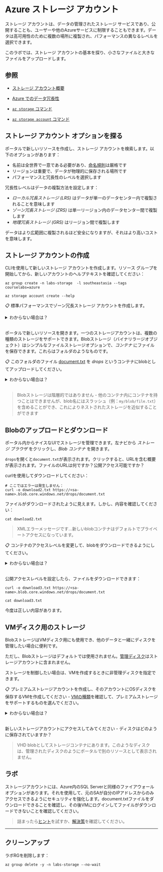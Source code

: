 # Azure ストレージ アカウント

ストレージ アカウントは、データの管理されたストレージ サービスであり、公開することも、ユーザーや他のAzureサービスに制限することもできます。データは高可用性のために複数の場所に複製され、パフォーマンスの異なるレベルを選択できます。

このラボでは、ストレージ アカウントの基本を探り、小さなファイルと大きなファイルをアップロードします。

## 参照

- [ストレージ アカウント概要](https://docs.microsoft.com/ja-jp/azure/storage/common/storage-account-overview)

- [Azure でのデータ冗長性](https://docs.microsoft.com/ja-jp/azure/storage/common/storage-redundancy?toc=%2Fazure%2Fstorage%2Fblobs%2Ftoc.json)

- [`az storage` コマンド](https://docs.microsoft.com/ja-jp/cli/azure/storage?view=azure-cli-latest)

- [`az storage account` コマンド](https://docs.microsoft.com/ja-jp/cli/azure/storage/account?view=azure-cli-latest)

## ストレージ アカウント オプションを探る

ポータルで新しいリソースを作成し、ストレージ アカウントを検索します。以下のオプションがあります：

- 名前は全世界で一意である必要があり、[命名規則](https://docs.microsoft.com/ja-jp/azure/azure-resource-manager/management/resource-name-rules#microsoftstorage)は厳格です
- リージョンは重要で、データが物理的に保存される場所です
- パフォーマンスと冗長性のレベルを選択します

冗長性レベルはデータの複製方法を設定します：

- _ローカル冗長ストレージ (LRS)_ はデータが単一のデータセンター内で複製されることを意味します
- _ゾーン冗長ストレージ (ZRS)_ は単一リージョン内のデータセンター間で複製します
- _地理冗長ストレージ (GRS)_ はリージョン間で複製します

データはより広範囲に複製されるほど安全になりますが、それはより高いコストを意味します。

## ストレージ アカウントの作成

CLIを使用して新しいストレージ アカウントを作成します。リソース グループを開始してから、新しいアカウントのヘルプテキストを確認してください：



```
az group create -n labs-storage  -l southeastasia --tags courselabs=azure

az storage account create --help
```


📋 標準パフォーマンスでゾーン冗長ストレージ アカウントを作成します。

<details>
  <summary>わからない場合は？</summary>

SKUパラメータにはパフォーマンスと冗長性の設定が含まれています。例えば:

- `Premium_LRS` はプレミアムパフォーマンス（SSDバックアップストレージ）でローカル冗長性があります

- `Standard_GRS` は標準パフォーマンス（HDD）で地理冗長性があります



```
az storage account create -g labs-storage  -l southeastasia --sku Standard_ZRS -n <sa-name>
```


</details><br/>

ポータルで新しいリソースを開きます。一つのストレージアカウントは、複数の種類のストレージをサポートできます。Blobストレージ（バイナリラージオブジェクト）はシンプルなファイルストレージオプションで、_コンテナ_ にファイルを保存できます。これらはフォルダのようなものです。

📋 このフォルダのファイル [document.txt](/labs/storage/document.txt) を _drops_ というコンテナにblobとしてアップロードしてください。

<details>
  <summary>わからない場合は？</summary>

ストレージ アカウントブレードにはメインメニューで _Upload_ オプションがあります。それを選択するとローカルファイルを参照してアップロードできます。

そのメニューから新しいコンテナを作成し、コンテナ名を指定できます。

</details><br/>

> Blobストレージは階層的ではありません - 他のコンテナ内にコンテナを持つことはできませんが、blob名にはスラッシュ（例：`my/blob/file.txt`）を含めることができ、これによりネストされたストレージを近似することができます

## Blobのアップロードとダウンロード

ポータル内からナイスなUIでストレージを管理できます。左ナビから _ストレージ ブラウザ_ をクリックし、_Blob コンテナ_ を開きます。

`drops`を開くと`document.txt`が表示されます。クリックすると、URLを含む概要が表示されます。ファイルのURLは何ですか？公開アクセス可能ですか？

curlを使用してダウンロードしてください：



```
# ここではエラーは発生しません：
curl -o download2.txt https://<sa-name>.blob.core.windows.net/drops/document.txt
```


ファイルがダウンロードされたように見えます。しかし、内容を確認してください：



```
cat download2.txt
```


> XMLエラーメッセージです...新しいblobコンテナはデフォルトでプライベートアクセスになっています。

📋 コンテナのアクセスレベルを変更して、blobをダウンロードできるようにしてください。

<details>
  <summary>わからない場合は？</summary>

ポータルで _drops_ コンテナに移動し、_アクセスレベルを変更_ を選択します：

- blobアクセスはURLを知っている人なら誰でもファイルをダウンロードできます
- containerアクセスは誰でもコンテナの内容を一覧表示し、すべてのblobをダウンロードできます

</details><br/>

公開アクセスレベルを設定したら、ファイルをダウンロードできます：



```
curl -o download3.txt https://<sa-name>.blob.core.windows.net/drops/document.txt

cat download3.txt
```


今度は正しい内容があります。

## VMディスク用のストレージ

BlobストレージはVMディスク用にも使用でき、他のデータと一緒にディスクを管理したい場合に便利です。

ただし、Blobストレージはデフォルトでは使用されません。[管理ディスク](https://docs.microsoft.com/ja-jp/azure/virtual-machines/managed-disks-overview)はストレージアカウントに含まれません。

ストレージを制御したい場合は、VMを作成するときに非管理ディスクを指定できます。

📋 プレミアムストレージアカウントを作成し、そのアカウントにOSディスクを保存するVMを作成してください - [VMの種類](https://docs.microsoft.com/ja-jp/azure/virtual-machines/sizes-general)を確認して、プレミアムストレージをサポートするものを選んでください。

<details>
  <summary>わからない場合は？</summary>

ストレージ アカウントは異なるSKUで同じコマンドです：



```
az storage account create -g labs-storage  -l southeastasia --sku Premium_LRS -n <disk-sa-name>
```


ディスクをblobとして格納するためのコンテナも必要です：


```
az storage container create -n vm-disks --account-name <disk-sa-name>
```


VM作成コマンドでは、SAとコンテナを指定します：


```
az vm create -l southeastasia -g labs-storage -n vm04 --image UbuntuLTS --size Standard_D2as_v5  --use-unmanaged-disk --storage-container-name vm-disks --storage-account <disk-sa-name>
```


</details><br/>

新しいストレージアカウントにアクセスしてみてください - ディスクはどのように保存されていますか？

> VHD blobとしてストレージコンテナにあります。このようなディスクは、管理されたディスクのようにポータルで別のリソースとして表示されません。

## ラボ

ストレージアカウントには、Azure内のSQL Serverと同様のファイアウォールオプションがあります。それを使用して、元のSAが自分のIPアドレスからのみアクセスできるようにセキュリティを強化します。document.txtファイルをダウンロードできることを確認し、その後VMにログインしてファイルがダウンロードできないことを確認してください。

> 詰まったら[ヒント](hints_jp.md)を試すか、[解決策](solution_jp.md)を確認してください。

___

## クリーンアップ

ラボRGを削除します：



```
az group delete -y -n labs-storage --no-wait
```

